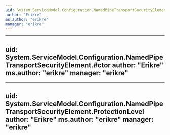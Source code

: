 ```yaml
---
uid: System.ServiceModel.Configuration.NamedPipeTransportSecurityElement
author: "Erikre"
ms.author: "erikre"
manager: "erikre"
---
```


---
uid: System.ServiceModel.Configuration.NamedPipeTransportSecurityElement.#ctor
author: "Erikre"
ms.author: "erikre"
manager: "erikre"
---

---
uid: System.ServiceModel.Configuration.NamedPipeTransportSecurityElement.ProtectionLevel
author: "Erikre"
ms.author: "erikre"
manager: "erikre"
---

